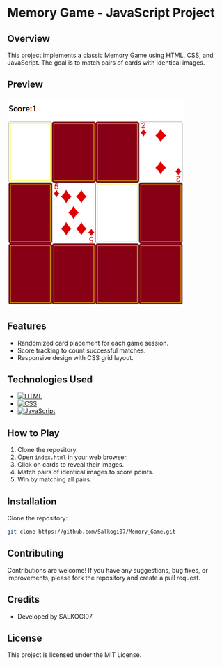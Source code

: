 # Memory Game - JavaScript Project

## Overview
This project implements a classic Memory Game using HTML, CSS, and JavaScript. The goal is to match pairs of cards with identical images.

## Preview
![Memory Game Preview](preview.png)

## Features
- Randomized card placement for each game session.
- Score tracking to count successful matches.
- Responsive design with CSS grid layout.

## Technologies Used
- [![HTML](https://img.shields.io/badge/-HTML5-E34F26?style=flat&logo=html5&logoColor=white)](https://developer.mozilla.org/en-US/docs/Web/Guide/HTML/HTML5)
- [![CSS](https://img.shields.io/badge/-CSS3-1572B6?style=flat&logo=css3&logoColor=white)](https://developer.mozilla.org/en-US/docs/Web/CSS)
- [![JavaScript](https://img.shields.io/badge/-JavaScript-F7DF1E?style=flat&logo=javascript&logoColor=black)](https://developer.mozilla.org/en-US/docs/Web/JavaScript)

## How to Play
1. Clone the repository.
2. Open `index.html` in your web browser.
3. Click on cards to reveal their images.
4. Match pairs of identical images to score points.
5. Win by matching all pairs.


## Installation
Clone the repository:
```bash
git clone https://github.com/Salkogi07/Memory_Game.git
```

## Contributing
Contributions are welcome! If you have any suggestions, bug fixes, or improvements, please fork the repository and create a pull request.

## Credits
- Developed by SALKOGI07

## License
This project is licensed under the MIT License.
